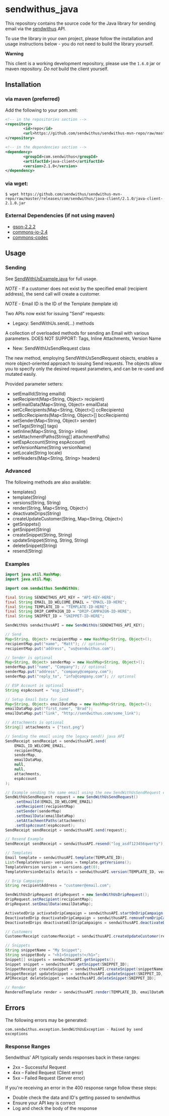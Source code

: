 # sendwithus_java

This repository contains the source code for the  Java library for sending email via the [sendwithus](http://sendwithus.com) API.

To use the library in your own project, please follow the installation and usage instructions below - you do not need to build the library yourself.

**Warning**

This client is a working development repository, please use the `1.6.0` jar or maven repository. _Do not_ build
the client yourself.

## Installation

### via maven (preferred)

Add the following to your pom.xml:

```xml
<!-- in the repositories section -->
<repository>
        <id>repo</id>
        <url>https://github.com/sendwithus/sendwithus-mvn-repo/raw/master/releases</url>
</repository>

<!-- in the dependencies section -->
<dependency>
        <groupId>com.sendwithus</groupId>
        <artifactId>java-client</artifactId>
        <version>2.1.0</version>
</dependency>
```
### via wget:

    $ wget https://github.com/sendwithus/sendwithus-mvn-repo/raw/master/releases/com/sendwithus/java-client/2.1.0/java-client-2.1.0.jar

### External Dependencies (if not using maven)
 - [gson-2.2.2](https://github.com/google/gson)
 - [commons-io-2.4](http://commons.apache.org/proper/commons-io/)
 - [commons-codec](http://commons.apache.org/proper/commons-codec/)

## Usage

### Sending

See [SendWithUsExample.java](https://github.com/sendwithus/sendwithus_java/blob/master/SendWithUsExample.java) for full usage.

*NOTE* - If a customer does not exist by the specified email (recipient address), the send call will create a customer.

*NOTE* - Email ID is the ID of the Template (template id)

Two APIs now exist for issuing "Send" requests:
 - Legacy:  SendWithUs.send(...) methods

 A collection of overloaded methods for sending an Email with various parameters.  DOES NOT SUPPORT: Tags, Inline Attachments, Version Name

 - New:     SendWithUsSendRequest class

 The new method, employing SendWithUsSendRequest objects, enables a more object-oriented approach to issuing Send requests.  The objects allow you to specify only the desired request parameters, and can be re-used and mutated easily.

 Provided parameter setters:

  - setEmailId(String emailId)
  - setRecipient(Map<String, Object> recipient)
  - setEmailData(Map<String, Object> emailData)
  - setCcRecipients(Map<String, Object>[] ccRecipients)
  - setBccRecipients(Map<String, Object>[] bccRecipients)
  - setSender(Map<String, Object> sender)
  - setTags(String[] tags)
  - setInline(Map<String, String> inline)
  - setAttachmentPaths(String[] attachmentPaths)
  - setEspAccount(String espAccount)
  - setVersionName(String versionName)
  - setLocale(String locale)
  - setHeaders(Map<String, String> headers)

### Advanced

 The following methods are also available:

 - templates()
 - template(String)
 - versions(String, String)
 - render(String, Map<String, Object>)
 - deactivateDrips(String)
 - createUpdateCustomer(String, Map<String, Object>)
 - getSnippets()
 - getSnippet(String)
 - createSnippet(String, String)
 - updateSnippet(String, String, String)
 - deleteSnippet(String)
 - resend(String)

### Examples

```java
import java.util.HashMap;
import java.util.Map;

import com.sendwithus.SendWithUs;

final String SENDWITHUS_API_KEY = "API-KEY-HERE";
final String EMAIL_ID_WELCOME_EMAIL = "EMAIL-ID-HERE";
final String TEMPLATE_ID = "TEMPLATE-ID-HERE";
final String DRIP_CAMPAIGN_ID = "DRIP-CAMPAIGN-ID-HERE";
final String SNIPPET_ID = "SNIPPET-ID-HERE";

SendWithUs sendwithusAPI = new SendWithUs(SENDWITHUS_API_KEY);

// Send
Map<String, Object> recipientMap = new HashMap<String, Object>();
recipientMap.put("name", "Matt"); // optional
recipientMap.put("address", "us@sendwithus.com");

// Sender is optional
Map<String, Object> senderMap = new HashMap<String, Object>();
senderMap.put("name", "Company"); // optional
senderMap.put("address", "company@company.com");
senderMap.put("reply_to", "info@company.com"); // optional

// ESP Account is optional
String espAccount = "esp_1234asdf";

// Setup Email Data for Send
Map<String, Object> emailDataMap = new HashMap<String, Object>();
emailDataMap.put("first_name", "Brad");
emailDataMap.put("link", "http://sendwithus.com/some_link");

// Attachments is optional
String[] attachments = {"test.png"}

// Sending the email using the legacy send() java API
SendReceipt sendReceipt = sendwithusAPI.send(
    EMAIL_ID_WELCOME_EMAIL,
    recipientMap,
    senderMap,
    emailDataMap,
    null,
    null,
    attachments,
    espAccount
);

// Example sending the same email using the new SendWithUsSendRequest class
SendWithUsSendRequest request = new SendWithUsSendRequest()
    .setEmailId(EMAIL_ID_WELCOME_EMAIL)
    .setRecipient(recipientMap)
    .setSender(senderMap)
    .setEmailData(emailDataMap)
    .setAttachmentPaths(attachments)
    .setEspAccount(espAccount);
SendReceipt sendReceipt = sendwithusAPI.send(request);

// Resend Example
SendReceipt sendReceipt = sendwithusAPI.resend("log_asdf123456qwerty"); 

// Templates
Email template = sendwithusAPI.template(TEMPLATE_ID);
List<TemplateVersion> versions = template.getVersions();
TemplateVersion version = versions.get(0);
TemplateVersionDetails details = sendwithusAPI.version(TEMPLATE_ID, version.getId());

// Drip Campaigns
String recipientAddress = "customer@email.com";

SendWithUsDripRequest dripRequest = new SendWithUsDripRequest();
dripRequest.setRecipient(recipientMap);
dripRequest.setEmailData(emailDataMap);

ActivatedDrip activateDripCampaign = sendwithusAPI.startOnDripCampaign(DRIP_CAMPAIGN_ID, dripRequest);
DeactivatedDrip deactivateDripCampaign = sendwithusAPI.removeFromDripCampaign(recipientAddress, DRIP_CAMPAIGN_ID);
DeactivatedDrips deactivateAllDripCampaigns = sendwithusAPI.deactivateDrips(recipientAddress);

// Customers
CustomerReceipt customerReceipt = sendwithusAPI.createUpdateCustomer(recipientAddress, emailDataMap);

// Snippets
String snippetName = "My Snippet";
String snippetBody = "<h1>Snippets!</h1>";
Snippet[] snippets = sendwithusAPI.getSnippets();
Snippet snippet = sendwithusAPI.getSnippet(SNIPPET_ID);
SnippetReceipt createSnippet = sendwithusAPI.createSnippet(snippetName, snippetBody);
SnippetReceipt updateSnippet = sendwithusAPI.updateSnippet(SNIPPET_ID, snippetName, snippetBody);
APIReceipt deleteSnippet = sendwithusAPI.deleteSnippet(SNIPPET_ID);

// Render
RenderedTemplate render = sendwithusAPI.render(TEMPLATE_ID, emailDataMap);
```


## Errors

The following errors may be generated:

    com.sendwithus.exception.SendWithUsException - Raised by send exceptions

### Response Ranges

Sendwithus' API typically sends responses back in these ranges:

-   2xx – Successful Request
-   4xx – Failed Request (Client error)
-   5xx – Failed Request (Server error)

If you're receiving an error in the 400 response range follow these steps:

-   Double check the data and ID's getting passed to sendwithus
-   Ensure your API key is correct
-   Log and check the body of the response
